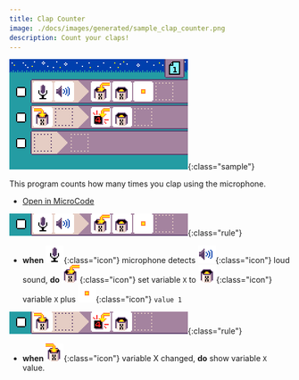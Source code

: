 ```yaml
---
title: Clap Counter
image: ./docs/images/generated/sample_clap_counter.png
description: Count your claps!
---
```


![counter program](../images/generated/sample_clap_counter.png){:class="sample"}

This program counts how many times you clap using the microphone.

-  [Open in MicroCode](/microcode/#H4sIALqMYmMAAz2OyQ6CMBRFf0nEIV1KQ7ANhWALVHYqYlpBTYAwfL2Pgq5uTt67w32g3a1Cr8xLKqI/e1IeVFg2oGRRBlqreHwoyTsVcbJLB+qEsWv4pAx7TMSGxXwPmHYcooDFWUm5qqFHQP4V8rYRp7mPqWP46fYMGw5mXg3MhezJY1t5wfv/liKxkH+ELVOn3aAll0++36/5wXSdSTpeUtQS/Va5Jm2AN33IKfoCQYD9p/AAAAA=)

![when shake detected, increment variable X](../images/generated/sample_clap_counter_page_1_rule_1.png){:class="rule"}

-   **when** ![microphone](../images/generated/icon_S8.png){:class="icon"} microphone detects ![loud](../images/generated/icon_F15.png){:class="icon"} loud sound, **do** ![set variable X](../images/generated/icon_A9A.png){:class="icon"} set variable `X` to ![get variable X](../images/generated/icon_M20A.png){:class="icon"} variable `X` plus ![value 1](../images/generated/icon_M6.png){:class="icon"} `value 1`

![when variable X changed, show variable X](../images/generated/sample_clap_counter_page_1_rule_2.png){:class="rule"}

-   **when** ![variable X changed, show variable X  alue](../images/generated/icon_S9A.png){:class="icon"} variable X changed, **do** show variable `X` value.
